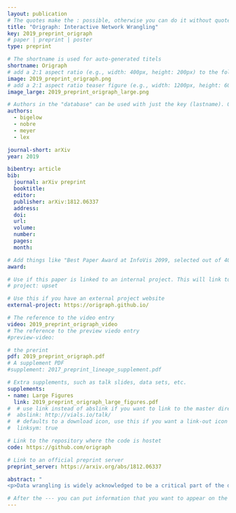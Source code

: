 ```yaml
---
layout: publication
# The quotes make the : possible, otherwise you can do it without quotes
title: "Origraph: Interactive Network Wrangling"
key: 2019_preprint_origraph
# paper | preprint | poster
type: preprint

# The shortname is used for auto-generated titels
shortname: Origraph
# add a 2:1 aspect ratio (e.g., width: 400px, height: 200px) to the folder /assets/images/papers/
image: 2019_preprint_origraph.png
# add a 2:1 aspect ratio teaser figure (e.g., width: 1200px, height: 600px) to the folder /assets/images/papers/
image_large: 2019_preprint_origraph_large.png

# Authors in the "database" can be used with just the key (lastname). Others can be written properly.
authors:
  - bigelow
  - nobre
  - meyer
  - lex

journal-short: arXiv
year: 2019

bibentry: article
bib:
  journal: arXiv preprint
  booktitle:
  editor:
  publisher: arXiv:1812.06337
  address:
  doi:
  url:
  volume:
  number:
  pages:
  month:

# Add things like "Best Paper Award at InfoVis 2099, selected out of 4000 submissions"
award:

# Use if this paper is linked to an internal project. This will link to the project site
# project: upset

# Use this if you have an external project website
external-project: https://origraph.github.io/

# The reference to the video entry
video: 2019_preprint_origraph_video
# The reference to the preview viedo entry
#preview-video:

# the prerint
pdf: 2019_preprint_origraph.pdf
# A supplement PDF
#supplement: 2017_preprint_lineage_supplement.pdf

# Extra supplements, such as talk slides, data sets, etc.
supplements:
- name: Large Figures
  link: 2019_preprint_origraph_large_figures.pdf
#  # use link instead of abslink if you want to link to the master directory
#  abslink: http://vials.io/talk/
#  # defaults to a download icon, use this if you want a link-out icon
#  linksym: true

# Link to the repository where the code is hostet
code: https://github.com/origraph

# Link to an official preprint server
preprint_server: https://arxiv.org/abs/1812.06337

abstract: "
<p>Data wrangling is widely acknowledged to be a critical part of the data analysis pipeline. Nevertheless, there are currently no techniques to efficiently wrangle network datasets. Here we introduce a set of interaction techniques that enable analysts to carry out complex network wrangling operations. These operations include deriving attributes across connected classes, converting nodes to edges and vice-versa, and faceting nodes and edges based on attributes. We implement these operations in a web-based, open-source system, Origraph, which provides interfaces to execute the operations and investigate the results. Designed for wrangling, rather than analysis, Origraph can be used to load data in many forms, wrangle and transform the network, and export it in formats compatible with common network visualization tools. We demonstrate Origraph's usefulness in a series of examples with different datasets from a variety of sources.</p>"

# After the --- you can put information that you want to appear on the website using markdown formatting or HTML. A good example are acknowledgements, extra references, an erratum, etc.
---
```

